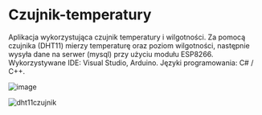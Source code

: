 # Czujnik-temperatury
Aplikacja wykorzystująca czujnik temperatury i wilgotności.
Za pomocą czujnika (DHT11) mierzy temperaturę oraz poziom wilgotności, 
następnie wysyła dane na serwer (mysql) przy użyciu modułu ESP8266. Wykorzystywane IDE: Visual Studio, Arduino.
Języki programowania: C# / C++.

![image](https://user-images.githubusercontent.com/85622683/150613980-57ea3b01-2a78-47b3-ad2f-8483a7952b26.png)

![dht11czujnik](https://user-images.githubusercontent.com/85622683/150614302-391c4b82-d207-408f-b5c0-673cc2f4b4c3.jpg)
